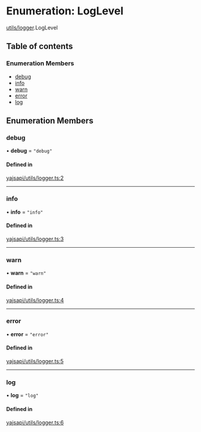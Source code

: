# Enumeration: LogLevel

[utils/logger](../modules/utils_logger.md).LogLevel

## Table of contents

### Enumeration Members

- [debug](utils_logger.LogLevel.md#debug)
- [info](utils_logger.LogLevel.md#info)
- [warn](utils_logger.LogLevel.md#warn)
- [error](utils_logger.LogLevel.md#error)
- [log](utils_logger.LogLevel.md#log)

## Enumeration Members

### debug

• **debug** = ``"debug"``

#### Defined in

[yajsapi/utils/logger.ts:2](https://github.com/golemfactory/yajsapi/blob/5793bb7/yajsapi/utils/logger.ts#L2)

___

### info

• **info** = ``"info"``

#### Defined in

[yajsapi/utils/logger.ts:3](https://github.com/golemfactory/yajsapi/blob/5793bb7/yajsapi/utils/logger.ts#L3)

___

### warn

• **warn** = ``"warn"``

#### Defined in

[yajsapi/utils/logger.ts:4](https://github.com/golemfactory/yajsapi/blob/5793bb7/yajsapi/utils/logger.ts#L4)

___

### error

• **error** = ``"error"``

#### Defined in

[yajsapi/utils/logger.ts:5](https://github.com/golemfactory/yajsapi/blob/5793bb7/yajsapi/utils/logger.ts#L5)

___

### log

• **log** = ``"log"``

#### Defined in

[yajsapi/utils/logger.ts:6](https://github.com/golemfactory/yajsapi/blob/5793bb7/yajsapi/utils/logger.ts#L6)
